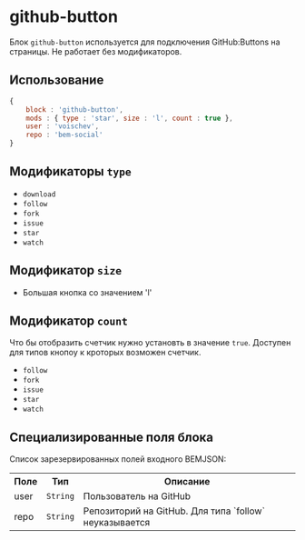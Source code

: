 # github-button

Блок `github-button` используется для подключения GitHub:Buttons на страницы.
Не работает без модификаторов. 

## Использование
```js
{
    block : 'github-button',
    mods : { type : 'star', size : 'l', count : true },
    user : 'voischev',
    repo : 'bem-social'
}
```

## Модификаторы `type`

- `download` 
- `follow` 
- `fork` 
- `issue` 
- `star` 
- `watch` 

## Модификатор `size`

-  Большая кнопка со значением 'l'

## Модификатор `count` 

Что бы отобразить счетчик нужно установть в значение `true`.
Доступен для типов кнопоу к кроторых возможен счетчик. 

- `follow` 
- `fork` 
- `issue` 
- `star` 
- `watch`


## Специализированные поля блока

Список зарезервированных полей входного BEMJSON:

<table>
    <tr>
        <th>Поле</th>
        <th>Тип</th>
        <th>Описание</th>
    </tr>
    <tr>
        <td>user</td>
        <td>
            <code>String</code>
        </td>
        <td>Пользователь на GitHub</td>
    </tr>
    <tr>
        <td>repo</td>
        <td>
            <code>String</code>
        </td>
        <td>Репозиторий на GitHub. Для типа `follow` неуказывается</td>
    </tr>
</table>
